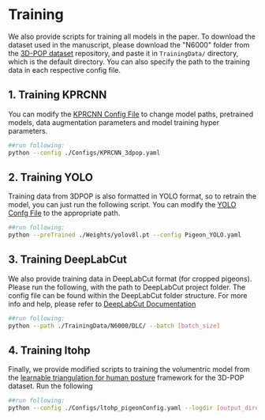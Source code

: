 # Training
We also provide scripts for training all models in the paper. To download the dataset used in the manuscript, please download the "N6000" folder from the [3D-POP dataset](https://doi.org/10.17617/3.HPBBC7) repository, and paste it in `TrainingData/` directory, which is the default directory. You can also specify the path to the training data in each respective config file.


## 1. Training KPRCNN
You can modify the [KPRCNN Config File](./Configs/KPRCNN_3dpop.yaml) to change model paths, pretrained models, data augmentation parameters and model training hyper parameters.

```bash
##run following:
python --config ./Configs/KPRCNN_3dpop.yaml
```

## 2. Training YOLO
Training data from 3DPOP is also formatted in YOLO format, so to retrain the model, you can just run the following script. You can modify the [YOLO Confg File](./Configs/Pigeon_YOLO.yaml) to the appropriate path.

```bash
##run following:
python --preTrained ./Weights/yolov8l.pt --config Pigeon_YOLO.yaml
```

## 3. Training DeepLabCut
We also provide training data in DeepLabCut format (for cropped pigeons). Please run the following, with the path to DeepLabCut project folder. The config file can be found within the DeepLabCut folder structure. For more info and help, please refer to [DeepLabCut Documentation](https://deeplabcut.github.io/DeepLabCut/README.html#)

```bash
##run following:
python --path ./TrainingData/N6000/DLC/ --batch [batch_size]
```

## 4. Training ltohp
Finally, we provide modified scripts to training the volumentric model from the [learnable triangulation for human posture](https://github.com/karfly/learnable-triangulation-pytorch) framework for the 3D-POP dataset. Run the following

```bash
##run following:
python --config ./Configs/ltohp_pigeonConfig.yaml --logdir [output_directory]

```